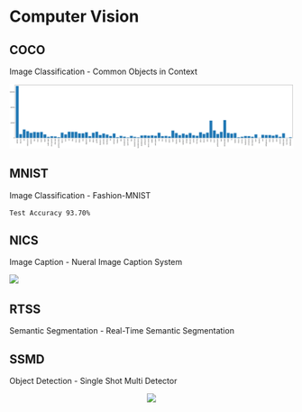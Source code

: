 # Computer Vision

## COCO

Image Classification - Common Objects in Context

<img src="COCO/coco21_category.png">

## MNIST

Image Classification - Fashion-MNIST

```
Test Accuracy 93.70%
```

## NICS

Image Caption - Nueral Image Caption System

<img src="NICS/nics300x300_better.png">

## RTSS

Semantic Segmentation - Real-Time Semantic Segmentation

## SSMD

Object Detection - Single Shot Multi Detector

<p align="center">
  <img src="SSMD/ssmd.gif">
</p>
